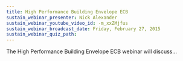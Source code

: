 ```yaml
---
title: High Performance Building Envelope ECB
sustain_webinar_presenter: Nick Alexander
sustain_webinar_youtube_video_id: -m_xxZMjfus
sustain_webinar_broadcast_date: Friday, February 27, 2015
sustain_webinar_quiz_path:
---
```


The High Performance Building Envelope ECB webinar will discuss...
